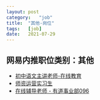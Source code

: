 ```yaml
---
layout:	post
category:	"job"
title:	"其他-岗位"
tags:	[job]
date:	2021-07-29
---
```

## 网易内推职位类别：其他
- [初中语文主讲老师-在线教育](http://mobile.bole.netease.com/bole/boleDetail?id=16928&employeeId=346f03c3cda5f04c&key=all)
- [师资运营实习生](http://mobile.bole.netease.com/bole/boleDetail?id=18187&employeeId=346f03c3cda5f04c&key=all)
- [在线辅导老师 - 有道事业部096](http://mobile.bole.netease.com/bole/boleDetail?id=16086&employeeId=346f03c3cda5f04c&key=all)

